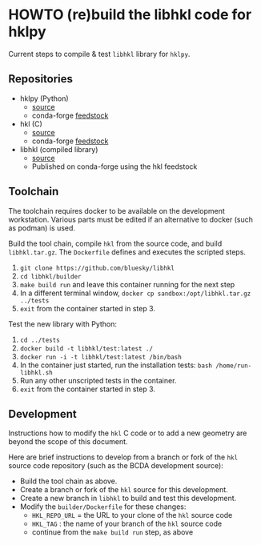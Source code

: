 # HOWTO (re)build the libhkl code for hklpy

Current steps to compile & test `libhkl` library for `hklpy`.

## Repositories

- hklpy (Python)
  - [source](https://github.com/bluesky/hklpy)
  - conda-forge [feedstock](https://github.com/conda-forge/hklpy-feedstock)
- hkl (C)
  - [source](https://repo.or.cz/hkl.git)
  - conda-forge [feedstock](https://github.com/conda-forge/hkl-feedstock)
- libhkl (compiled library)
  - [source](https://github.com/bluesky/libhkl)
  - Published on conda-forge using the hkl feedstock

## Toolchain

The toolchain requires docker to be available on the development
workstation.  Various parts must be edited if an alternative to docker
(such as podman) is used.

Build the tool chain, compile `hkl` from the source code, and build
`libhkl.tar.gz`.  The `Dockerfile` defines and executes the scripted
steps.

1. `git clone https://github.com/bluesky/libhkl`
2. `cd libhkl/builder`
3. `make build run` and leave this container running for the next step
4. In a different terminal window, `docker cp sandbox:/opt/libhkl.tar.gz ../tests`
5. `exit` from the container started in step 3.

Test the new library with Python:

1. `cd ../tests`
2. `docker build -t libhkl/test:latest ./`
3. `docker run -i -t libhkl/test:latest /bin/bash`
4. In the container just started, run the installation tests:
   `bash /home/run-libhkl.sh`
5. Run any other unscripted tests in the container.
6. `exit` from the container started in step 3.

## Development

Instructions how to modify the `hkl` C code or to add a new geometry are
beyond the scope of this document.

Here are brief instructions to develop from a branch or fork of the
`hkl` source code repository (such as the BCDA development source):

- Build the tool chain as above.
- Create a branch or fork of the `hkl` source for this development.
- Create a new branch in `libhkl` to build and test this development.
- Modify the `builder/Dockerfile` for these changes:
  - `HKL_REPO_URL` = the URL to your clone of the `hkl` source code
  - `HKL_TAG` : the name of your branch of the `hkl` source code
  - continue from the `make build run` step, as above
